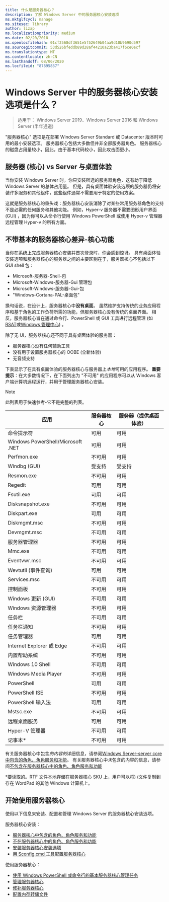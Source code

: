 ```yaml
---
title: 什么是服务器核心？
description: 了解 Windows Server 中的服务器核心安装选项
ms.mktglfcycl: manage
ms.sitesec: library
author: lizap
ms.localizationpriority: medium
ms.date: 02/20/2018
ms.openlocfilehash: 01cf2568df3651e5f52649b04aa9d10b9690d597
ms.sourcegitcommit: 53d526bfeddb89d28af44210a23ba417f6ce0ecf
ms.translationtype: MT
ms.contentlocale: zh-CN
ms.lasthandoff: 08/06/2020
ms.locfileid: "87895837"
---
```

# <a name="what-is-the-server-core-installation-option-in-windows-server"></a>Windows Server 中的服务器核心安装选项是什么？

> 适用于： Windows Server 2019、Windows Server 2016 和 Windows Server (半年通道) 

"服务器核心" 选项是在部署 Windows Server Standard 或 Datacenter 版本时可用的最小安装选项。 服务器核心包括大多数但并非全部服务器角色。 服务器核心的磁盘占用量较小，因此，由于基本代码较小，因此攻击面更小。

## <a name="server-core-vs-server-with-desktop-experience"></a>服务器 (核心) vs Server 与桌面体验

当你安装 Windows Server 时，你只安装所选的服务器角色，这有助于降低 Windows Server 的总体占用量。 但是，具有桌面体验安装选项的服务器仍将安装许多服务和其他组件，这些组件通常不需要用于特定的使用方案。

这就是服务器核心的重头戏：服务器核心安装消除了对某些常用服务器角色的支持不是必需的任何服务和其他功能。 例如，Hyper-v 服务器不需要图形用户界面 (GUI) ，因为你可以从命令行使用 Windows PowerShell 或使用 Hyper-v 管理器远程管理 Hyper-v 的所有方面。

## <a name="the-server-core-difference---core-capabilities-without-the-frills"></a>不带基本的服务器核心差异-核心功能

当你在系统上完成服务器核心安装并首次登录时，你会感到惊讶。 具有桌面体验安装选项和服务器核心的服务器之间的主要区别在于，服务器核心不包括以下 GUI shell 包：

- Microsoft-服务器-Shell-包
- Microsoft-Windows-服务器-Gui 管理包
- Microsoft-Windows-服务器-Gui-包
- "Windows-Cortana-PAL-桌面包"

换句话说，在设计上，服务器核心中**没有桌面**。 虽然维护支持传统的业务应用程序和基于角色的工作负荷所需的功能，但服务器核心没有传统的桌面界面。 相反，服务器核心旨在通过命令行、PowerShell 或 GUI 工具进行远程管理 (如[RSAT](../../remote/remote-server-administration-tools.md)或[Windows 管理中心](../../manage/windows-admin-center/overview.md)) 。

除了无 UI，服务器核心还不同于具有桌面体验的服务器：

- 服务器核心没有任何辅助工具
- 没有用于设置服务器核心的 OOBE (全新体验) 
- 无音频支持

下表显示了在具有桌面体验的服务器核心与服务器上*本地*可用的应用程序。 **重要提示**：在大多数情况下，在下面列出为 "不可用" 的应用程序可以从 Windows 客户端计算机远程运行，并用于管理服务器核心安装。

> [!NOTE]
> 此列表用于快速参考-它不是完整的列表。


| 应用                        | 服务器核心     | 服务器（提供桌面体验） |
|------------------------------------|-----------------|--------------------------------|
| 命令提示符                     | 可用       | 可用                      |
| Windows PowerShell/Microsoft .NET | 可用       | 可用                      |
| Perfmon.exe                        | 不可用   | 可用                      |
| Windbg (GUI)                        | 受支持       | 受支持                      |
| Resmon.exe                         | 不可用   | 可用                      |
| Regedit                            | 可用       | 可用                      |
| Fsutil.exe                         | 可用       | 可用                      |
| Disksnapshot.exe                   | 不可用   | 可用                      |
| Diskpart.exe                       | 可用       | 可用                      |
| Diskmgmt.msc                       | 不可用   | 可用                      |
| Devmgmt.msc                        | 不可用   | 可用                      |
| 服务器管理器                     | 不可用   | 可用                      |
| Mmc.exe                            | 不可用   | 可用                      |
| Eventvwr.msc                           | 不可用   | 可用                      |
| Wevtutil (事件查询)            | 可用       | 可用                      |
| Services.msc                       | 不可用   | 可用                      |
| 控制面板                      | 不可用   | 可用                      |
| Windows 更新 (GUI)                | 不可用   | 可用                      |
| Windows 资源管理器                   | 不可用   | 可用                      |
| 任务栏                            | 不可用   | 可用                      |
| 任务栏通知              | 不可用   | 可用                      |
| 任务管理器                            | 可用       | 可用                      |
| Internet Explorer 或 Edge          | 不可用   | 可用                      |
| 内置帮助系统               | 不可用   | 可用                      |
| Windows 10 Shell                   | 不可用   | 可用                      |
| Windows Media Player               | 不可用   | 可用                      |
| PowerShell                         | 可用       | 可用                      |
| PowerShell ISE                     | 不可用   | 可用                      |
| PowerShell 输入法                     | 可用       | 可用                      |
| Mstsc.exe                          | 不可用   | 可用                      |
| 远程桌面服务            | 可用       | 可用                      |
| Hyper-V 管理器                    | 不可用   | 可用                      |
| 记事本\*                          | 不可用   | 可用                      |


有关服务器核心中包含*的内容的*详细信息，请参阅[Windows Server-server core 中包含的角色、角色服务和功能](server-core-roles-and-services.md)。 有关服务器核心中*未*包含的内容的信息，请参阅[不包含在服务器核心中的角色、角色服务和功能](server-core-removed-roles.md)

\*要读取的。RTF 文件本地存储在服务器核心 SKU 上，用户可以将)  (文件复制到存在 WordPad 的其他 Windows 计算机上。

## <a name="get-started-using-server-core"></a>开始使用服务器核心

使用以下信息来安装、配置和管理 Windows Server 的服务器核心安装选项。

服务器核心安装：
- [服务器核心中包含的角色、角色服务和功能](server-core-roles-and-services.md)
- [不在服务器核心中的角色、角色服务和功能](server-core-removed-roles.md)
- [安装服务器核心安装选项](../../get-started/getting-started-with-server-core.md)
- [用 Sconfig.cmd 工具配置服务器核心](../../get-started/sconfig-on-ws2016.md)

使用服务器核心：
- [使用 Windows PowerShell 或命令行的基本服务器核心管理任务](server-core-administer.md)
- [管理服务器核心](server-core-manage.md)
- [修补服务器核心](server-core-servicing.md)
- [配置内存转储文件](server-core-memory-dump.md)
